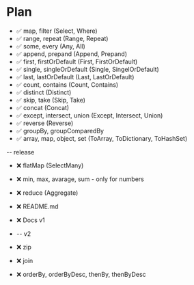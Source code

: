 # Plan

* ✅ map, filter (Select, Where)
* ✅ range, repeat (Range, Repeat)
* ✅ some, every (Any, All)
* ✅ append, prepand (Append, Prepand)
* ✅ first, firstOrDefault (First, FirstOrDefault)
* ✅ single, singleOrDefault (Single, SingelOrDefault)
* ✅ last, lastOrDefault (Last, LastOrDefault)
* ✅ count, contains (Count, Contains)
* ✅ distinct (Distinct)
* ✅ skip, take (Skip, Take)
* ✅ concat (Concat)
* ✅ except, intersect, union (Except, Intersect, Union)
* ✅ reverse (Reverse)
* ✅ groupBy, groupComparedBy
* ✅ array, map, object, set (ToArray, ToDictionary, ToHashSet)

-- release

* ❌ flatMap (SelectMany)
* ❌ min, max, avarage, sum - only for numbers
* ❌ reduce (Aggregate)
* ❌ README.md
* ❌ Docs v1
* -- v2

* ❌ zip
* ❌ join
* ❌ orderBy, orderByDesc, thenBy, thenByDesc
